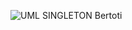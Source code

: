 ![UML SINGLETON Bertoti](https://github.com/pedro11pucci/Bertoti/assets/56747051/46500152-b792-461e-8ed7-bc1bc88dbbb0)
